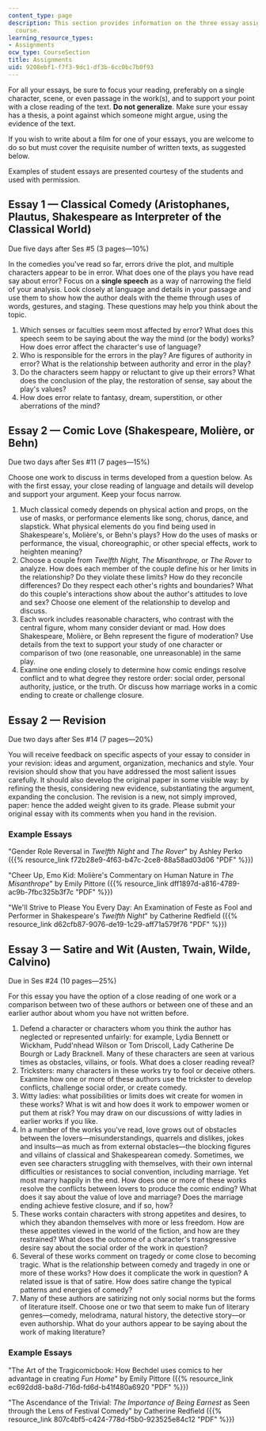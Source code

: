 ```yaml
---
content_type: page
description: This section provides information on the three essay assignments of the
  course.
learning_resource_types:
- Assignments
ocw_type: CourseSection
title: Assignments
uid: 9208ebf1-f7f3-9dc1-df3b-6cc0bc7b0f93
---
```


For all your essays, be sure to focus your reading, preferably on a single character, scene, or even passage in the work(s), and to support your point with a close reading of the text. **Do not generalize**. Make sure your essay has a thesis, a point against which someone might argue, using the evidence of the text.

If you wish to write about a film for one of your essays, you are welcome to do so but must cover the requisite number of written texts, as suggested below.

Examples of student essays are presented courtesy of the students and used with permission.

Essay 1 — Classical Comedy (Aristophanes, Plautus, Shakespeare as Interpreter of the Classical World)
-----------------------------------------------------------------------------------------------------

Due five days after Ses #5 (3 pages—10%)

In the comedies you've read so far, errors drive the plot, and multiple characters appear to be in error. What does one of the plays you have read say about error? Focus on a **single speech** as a way of narrowing the field of your analysis. Look closely at language and details in your passage and use them to show how the author deals with the theme through uses of words, gestures, and staging. These questions may help you think about the topic.

1.  Which senses or faculties seem most affected by error? What does this speech seem to be saying about the way the mind (or the body) works? How does error affect the character's use of language?
2.  Who is responsible for the errors in the play? Are figures of authority in error? What is the relationship between authority and error in the play?
3.  Do the characters seem happy or reluctant to give up their errors? What does the conclusion of the play, the restoration of sense, say about the play's values?
4.  How does error relate to fantasy, dream, superstition, or other aberrations of the mind?

Essay 2 — Comic Love (Shakespeare, Molière, or Behn)
----------------------------------------------------

Due two days after Ses #11 (7 pages—15%)

Choose one work to discuss in terms developed from a question below. As with the first essay, your close reading of language and details will develop and support your argument. Keep your focus narrow.

1.  Much classical comedy depends on physical action and props, on the use of masks, or performance elements like song, chorus, dance, and slapstick. What physical elements do you find being used in Shakespeare's, Molière's, or Behn's plays? How do the uses of masks or performance, the visual, choreographic, or other special effects, work to heighten meaning?
2.  Choose a couple from _Twelfth Night, The Misanthrope,_ or _The Rover_ to analyze. How does each member of the couple define his or her limits in the relationship? Do they violate these limits? How do they reconcile differences? Do they respect each other's rights and boundaries? What do this couple's interactions show about the author's attitudes to love and sex? Choose one element of the relationship to develop and discuss.
3.  Each work includes reasonable characters, who contrast with the central figure, whom many consider deviant or mad. How does Shakespeare, Molière, or Behn represent the figure of moderation? Use details from the text to support your study of one character or comparison of two (one reasonable, one unreasonable) in the same play.
4.  Examine one ending closely to determine how comic endings resolve conflict and to what degree they restore order: social order, personal authority, justice, or the truth. Or discuss how marriage works in a comic ending to create or challenge closure.

Essay 2 — Revision
------------------

Due two days after Ses #14 (7 pages—20%)

You will receive feedback on specific aspects of your essay to consider in your revision: ideas and argument, organization, mechanics and style. Your revision should show that you have addressed the most salient issues carefully. It should also develop the original paper in some visible way: by refining the thesis, considering new evidence, substantiating the argument, expanding the conclusion. The revision is a new, not simply improved, paper: hence the added weight given to its grade. Please submit your original essay with its comments when you hand in the revision.

### Example Essays

"Gender Role Reversal in _Twelfth Night_ and _The Rover_" by Ashley Perko ({{% resource_link f72b28e9-4f63-b47c-2ce8-88a58ad03d06 "PDF" %}})

"Cheer Up, Emo Kid: Molière's Commentary on Human Nature in _The Misanthrope_" by Emily Pittore ({{% resource_link dff1897d-a816-4789-ac9b-7fbc325b3f7c "PDF" %}})

"We'll Strive to Please You Every Day: An Examination of Feste as Fool and Performer in Shakespeare's _Twelfth Night_" by Catherine Redfield ({{% resource_link d62cfb87-9076-de19-1c29-aff71a579f76 "PDF" %}})

Essay 3 — Satire and Wit (Austen, Twain, Wilde, Calvino)
--------------------------------------------------------

Due in Ses #24 (10 pages—25%)

For this essay you have the option of a close reading of one work or a comparison between two of these authors or between one of these and an earlier author about whom you have not written before.

1.  Defend a character or characters whom you think the author has neglected or represented unfairly: for example, Lydia Bennett or Wickham, Pudd'nhead Wilson or Tom Driscoll, Lady Catherine De Bourgh or Lady Bracknell. Many of these characters are seen at various times as obstacles, villains, or fools. What does a closer reading reveal?
2.  Tricksters: many characters in these works try to fool or deceive others. Examine how one or more of these authors use the trickster to develop conflicts, challenge social order, or create comedy.
3.  Witty ladies: what possibilities or limits does wit create for women in these works? What is wit and how does it work to empower women or put them at risk? You may draw on our discussions of witty ladies in earlier works if you like.
4.  In a number of the works you've read, love grows out of obstacles between the lovers—misunderstandings, quarrels and dislikes, jokes and insults—as much as from external obstacles—the blocking figures and villains of classical and Shakespearean comedy. Sometimes, we even see characters struggling with themselves, with their own internal difficulties or resistances to social convention, including marriage. Yet most marry happily in the end. How does one or more of these works resolve the conflicts between lovers to produce the comic ending? What does it say about the value of love and marriage? Does the marriage ending achieve festive closure, and if so, how?
5.  These works contain characters with strong appetites and desires, to which they abandon themselves with more or less freedom. How are these appetites viewed in the world of the fiction, and how are they restrained? What does the outcome of a character's transgressive desire say about the social order of the work in question?
6.  Several of these works comment on tragedy or come close to becoming tragic. What is the relationship between comedy and tragedy in one or more of these works? How does it complicate the work in question? A related issue is that of satire. How does satire change the typical patterns and energies of comedy?
7.  Many of these authors are satirizing not only social norms but the forms of literature itself. Choose one or two that seem to make fun of literary genres—comedy, melodrama, natural history, the detective story—or even authorship. What do your authors appear to be saying about the work of making literature?

### Example Essays

"The Art of the Tragicomicbook: How Bechdel uses comics to her advantage in creating _Fun Home_" by Emily Pittore ({{% resource_link ec692dd8-ba8d-716d-fd6d-b41f480a6920 "PDF" %}})

"The Ascendance of the Trivial: _The Importance of Being Earnest_ as Seen through the Lens of Festival Comedy" by Catherine Redfield ({{% resource_link 807c4bf5-c424-778d-f5b0-923525e84c12 "PDF" %}})
